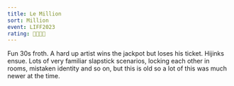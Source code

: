 ```yaml
---
title: Le Million
sort: Million
event: LIFF2023
rating: 💸💸💸💸
---
```

Fun 30s froth. A hard up artist wins the jackpot but loses his ticket. Hijinks ensue. Lots of very familiar slapstick scenarios, locking each other in rooms, mistaken identity and so on, but this is old so a lot of this was much newer at the time. 
